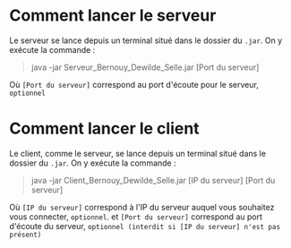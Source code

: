 # Comment lancer le serveur
Le serveur se lance depuis un terminal situé dans le dossier du `.jar`.
On y exécute la commande :

> java -jar Serveur_Bernouy_Dewilde_Selle.jar [Port du serveur]

Où `[Port du serveur]` correspond au port d'écoute pour le serveur, `optionnel`

# Comment lancer le client
Le client, comme le serveur, se lance depuis un terminal situé dans le dossier du `.jar`.
On y exécute la commande :

> java -jar Client_Bernouy_Dewilde_Selle.jar [IP du serveur] [Port du serveur]

Où `[IP du serveur]` correspond à l'IP du serveur auquel vous souhaitez vous connecter, `optionnel`.
et `[Port du serveur]` correspond au port d'écoute du serveur, `optionnel (interdit si [IP du serveur] n'est pas présent)`
